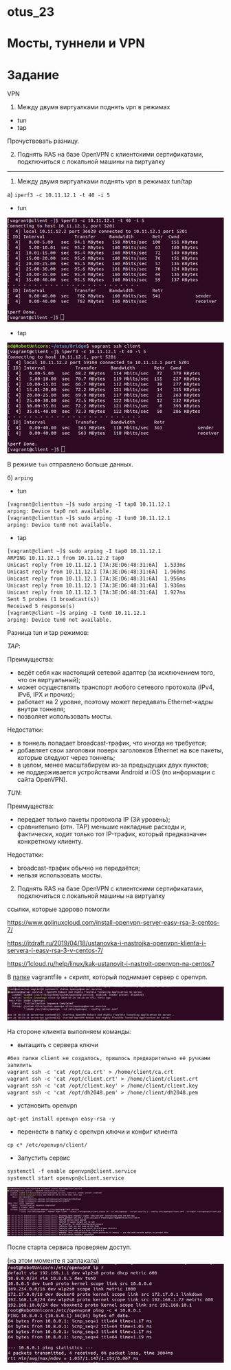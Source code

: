 # otus_23
# Мосты, туннели и VPN

# Задание
VPN
1. Между двумя виртуалками поднять vpn в режимах
- tun
- tap

Прочуствовать разницу.

2. Поднять RAS на базе OpenVPN с клиентскими сертификатами, подключиться с локальной машины на виртуалку

__________________________________________________________________________________________________________________

1. Между двумя виртуалками поднять vpn в режимах tun/tap

а) ```iperf3 -c 10.11.12.1 -t 40 -i 5```
 - tun 
 
 ![Image_alt](https://github.com/Edo1993/otus_23/blob/master/11.png)
 
 - tap

![Image_alt](https://github.com/Edo1993/otus_23/blob/master/12.png)

В режиме ```tun``` отправлено больше данных.

б) ```arping```
- tun 

```
[vagrant@clienttun ~]$ sudo arping -I tap0 10.11.12.1
arping: Device tap0 not available.
[vagrant@clienttun ~]$ sudo arping -I tun0 10.11.12.1
arping: Device tun0 not available.
```

- tap
```
[vagrant@client ~]$ sudo arping -I tap0 10.11.12.1
ARPING 10.11.12.1 from 10.11.12.2 tap0
Unicast reply from 10.11.12.1 [7A:3E:D6:48:31:6A]  1.533ms
Unicast reply from 10.11.12.1 [7A:3E:D6:48:31:6A]  1.960ms
Unicast reply from 10.11.12.1 [7A:3E:D6:48:31:6A]  1.956ms
Unicast reply from 10.11.12.1 [7A:3E:D6:48:31:6A]  1.936ms
Unicast reply from 10.11.12.1 [7A:3E:D6:48:31:6A]  1.927ms
Sent 5 probes (1 broadcast(s))
Received 5 response(s)
[vagrant@client ~]$ arping -I tun0 10.11.12.1
arping: Device tun0 not available.
```

Разница tun и tap режимов:

*TAP*:

Преимущества:
 - ведёт себя как настоящий сетевой адаптер (за исключением того, что он виртуальный);
 - может осуществлять транспорт любого сетевого протокола (IPv4, IPv6, IPX и прочих);
 - работает на 2 уровне, поэтому может передавать Ethernet-кадры внутри тоннеля;
 - позволяет использовать мосты.
 
Недостатки:
 - в тоннель попадает broadcast-трафик, что иногда не требуется;
 - добавляет свои заголовки поверх заголовков Ethernet на все пакеты, которые следуют через тоннель;
 - в целом, менее масштабируем из-за предыдущих двух пунктов;
 - не поддерживается устройствами Android и iOS (по информации с сайта OpenVPN).

*TUN*:

Преимущества:
 - передает только пакеты протокола IP (3й уровень);
 - сравнительно (отн. TAP) меньшие накладные расходы и, фактически, ходит только тот IP-трафик, который предназначен конкретному клиенту.
 
Недостатки:
 - broadcast-трафик обычно не передаётся;
 - нельзя использовать мосты.

2. Поднять RAS на базе OpenVPN с клиентскими сертификатами, подключиться с локальной машины на виртуалку

ссылки, которые здорово помогли

https://www.golinuxcloud.com/install-openvpn-server-easy-rsa-3-centos-7/

https://itdraft.ru/2019/04/18/ustanovka-i-nastrojka-openvpn-klienta-i-servera-i-easy-rsa-3-v-centos-7/

https://1cloud.ru/help/linux/kak-ustanovit-i-nastroit-openvpn-na-centos7



В [папке](https://github.com/Edo1993/otus_23/tree/master/openvpn) vagrantfile + скрипт, который поднимает сервер с openvpn.

 ![Image_alt](https://github.com/Edo1993/otus_23/blob/master/21.png)

На стороне клиента выполняем команды:

- вытащить с сервера ключи
```
#без папки client не создалось, пришлось предварительно её ручками запилить
vagrant ssh -c 'cat /opt/ca.crt' > /home/client/ca.crt
vagrant ssh -c 'cat /opt/client.crt' > /home/client/client.crt
vagrant ssh -c 'cat /opt/client.key' > /home/client/client.key
vagrant ssh -c 'cat /opt/dh2048.pem' > /home/client/dh2048.pem
```
- установить openvpn
```
apt-get install openvpn easy-rsa -y
```
- перенести в папку с openvpn ключи и конфиг клиента
```
cp c* /etc/openvpn/client/
```
- Запустить сервис
```
systemctl -f enable openvpn@client.service
systemctl start openvpn@client.service
```
 ![Image_alt](https://github.com/Edo1993/otus_23/blob/master/15.png)

После старта сервиса проверяем доступ.

(на этом моменте я заплакала)
 ![Image_alt](https://github.com/Edo1993/otus_23/blob/master/14.png)
